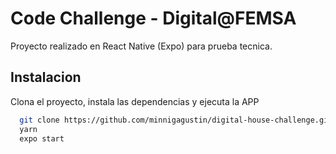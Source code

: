 # Code Challenge - Digital@FEMSA

Proyecto realizado en React Native (Expo) para prueba tecnica.

## Instalacion

Clona el proyecto, instala las dependencias y ejecuta la APP

```bash
  git clone https://github.com/minnigagustin/digital-house-challenge.git
  yarn
  expo start
```
